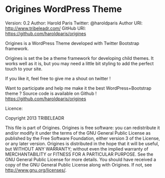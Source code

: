 Origines WordPress Theme
========================

Version: 0.2
Author: Harold Paris
Twitter: @haroldparis
Author URI: http://www.tribeleadr.com/
GitHub URI: https://github.com/haroldparis/origines

Origines is a WordPress Theme developed with Twitter Bootstrap framework.

Origines is set the be a theme framework for developing child themes.
It works well as it is, but you may need a little bit styling to add
the perfect touch to your site.

If you like it, feel free to give me a shout on twitter !

Want to participate and help me make it the best WordPress+Bootstrap theme ?
Source code is available on Github ! https://github.com/haroldparis/origines

Licence:

Copyright 2013 TRIBELEADR

This file is part of Origines.
Origines is free software: you can redistribute it and/or modify
it under the terms of the GNU General Public License as published by
the Free Software Foundation, either version 3 of the License, or
any later version.
Origines is distributed in the hope that it will be useful,
but WITHOUT ANY WARRANTY; without even the implied warranty of
MERCHANTABILITY or FITNESS FOR A PARTICULAR PURPOSE.  See the
GNU General Public License for more details.
You should have received a copy of the GNU General Public License
along with Origines.  If not, see http://www.gnu.org/licenses/.